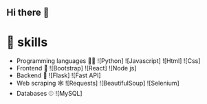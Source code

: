 ## Hi there 👋

<!--
**Programmer2011bird/Programmer2011bird** is a ✨ _special_ ✨ repository because its `README.md` (this file) appears on your GitHub profile.

Here are some ideas to get you started:

- 🔭 I’m currently working on ...
- 🌱 I’m currently learning ...
- 👯 I’m looking to collaborate on ...
- 🤔 I’m looking for help with ...
- 💬 Ask me about ...
- 📫 How to reach me: ...
- 😄 Pronouns: ...
- ⚡ Fun fact: ...
-->
# 📌 skills
- Programming languages 👨‍💻
![Python]
![Javascript]
![Html]
![Css]
- Frontend 🐥
![Bootstrap]
![React]
![Node js]
- Backend 🍗
![Flask]
![Fast API]
- Web scraping 🕸
![Requests]
![BeautifulSoup]
![Selenium]
- Databases ⚾
![MySQL]
